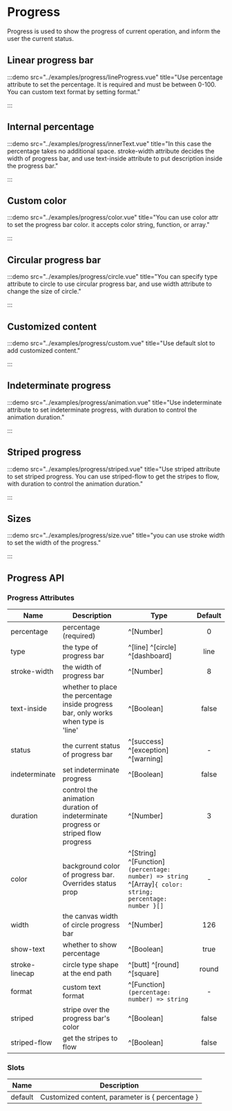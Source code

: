 # Progress

Progress is used to show the progress of current operation, and inform the user the current status.

## Linear progress bar

:::demo src="../examples/progress/lineProgress.vue" title="Use percentage attribute to set the percentage. It is required and must be between 0-100. You can custom text format by setting format."

:::

## Internal percentage

:::demo src="../examples/progress/innerText.vue" title="In this case the percentage takes no additional space. stroke-width attribute decides the width of progress bar, and use text-inside attribute to put description inside the progress bar."

:::

## Custom color

:::demo src="../examples/progress/color.vue" title="You can use color attr to set the progress bar color. it accepts color string, function, or array."

:::

## Circular progress bar

:::demo src="../examples/progress/circle.vue" title="You can specify type attribute to circle to use circular progress bar, and use width attribute to change the size of circle."

:::

## Customized content

:::demo src="../examples/progress/custom.vue" title="Use default slot to add customized content."

:::

## Indeterminate progress

:::demo src="../examples/progress/animation.vue" title="Use indeterminate attribute to set indeterminate progress, with duration to control the animation duration."

:::

## Striped progress

:::demo src="../examples/progress/striped.vue" title="Use striped attribute to set striped progress. You can use striped-flow to get the stripes to flow, with duration to control the animation duration."

:::

## Sizes

:::demo src="../examples/progress/size.vue" title="you can use stroke width to set the width of the progress."

:::

## Progress API

### Progress Attributes

| Name | Description | Type | Default |
| ------ | ---- | ---- | :----: |
| percentage | percentage (required) | ^[Number] | 0 |
| type | the type of progress bar | ^[line] ^[circle] ^[dashboard] | line |
| stroke-width | the width of progress bar | ^[Number] | 8 |
| text-inside | whether to place the percentage inside progress bar, only works when type is 'line' | ^[Boolean] | false |
| status | the current status of progress bar | ^[success] ^[exception] ^[warning] | - |
| indeterminate | set indeterminate progress | ^[Boolean] | false |
| duration | control the animation duration of indeterminate progress or striped flow progress | ^[Number] | 3 |
| color | background color of progress bar. Overrides status prop | ^[String] ^[Function]`(percentage: number) => string` ^[Array]`{ color: string; percentage: number }[]`  | - |
| width | the canvas width of circle progress bar | ^[Number] | 126 |
| show-text | whether to show percentage | ^[Boolean] | true |
| stroke-linecap | circle type shape at the end path | ^[butt] ^[round] ^[square] | round |
| format | custom text format | ^[Function]`(percentage: number) => string` | - |
| striped | stripe over the progress bar's color | ^[Boolean] | false |
| striped-flow | get the stripes to flow | ^[Boolean] | false |

### Slots

| Name | Description |
| ------ | ---- |
| default | Customized content, parameter is { percentage } | - |
